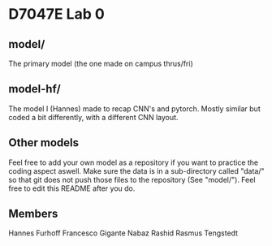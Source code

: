 # D7047E Lab 0

## model/
The primary model (the one made on campus thrus/fri) 

## model-hf/
The model I (Hannes) made to recap CNN's and pytorch. Mostly similar but coded a bit differently, with a different CNN layout.

## Other models
Feel free to add your own model as a repository if you want to practice the coding aspect aswell. Make sure the data is in a sub-directory called "data/" so that git does not push those files to the repository (See "model/"). Feel free to edit this README after you do.

## Members
Hannes Furhoff
Francesco Gigante
Nabaz Rashid
Rasmus Tengstedt
